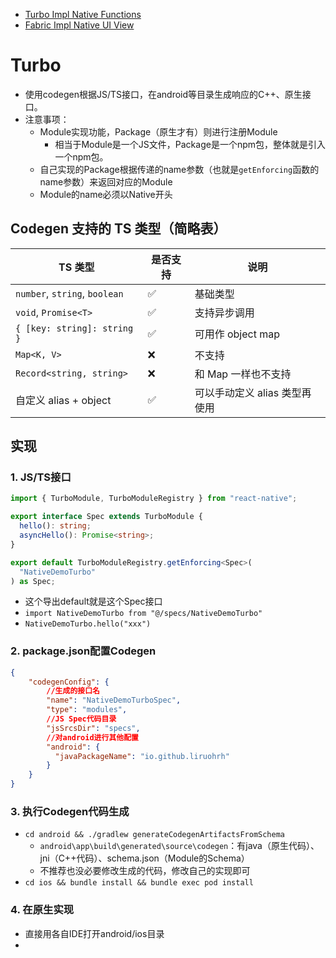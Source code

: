 - [Turbo Impl Native Functions](https://reactnative.cn/docs/turbo-native-modules-introduction)
- [Fabric Impl Native UI View](https://reactnative.cn/docs/fabric-native-components-introduction)

# Turbo
- 使用codegen根据JS/TS接口，在android等目录生成响应的C++、原生接口。
- 注意事项：
	- Module实现功能，Package（原生才有）则进行注册Module
		- 相当于Module是一个JS文件，Package是一个npm包，整体就是引入一个npm包。
	- 自己实现的Package根据传递的name参数（也就是`getEnforcing`函数的name参数）来返回对应的Module
	- Module的name必须以Native开头

## Codegen 支持的 TS 类型（简略表）

| TS 类型                         | 是否支持 | 说明                 |
| ----------------------------- | ---- | ------------------ |
| `number`, `string`, `boolean` | ✅    | 基础类型               |
| `void`, `Promise<T>`          | ✅    | 支持异步调用             |
| `{ [key: string]: string }`   | ✅    | 可用作 object map     |
| `Map<K, V>`                   | ❌    | 不支持                |
| `Record<string, string>`      | ❌    | 和 Map 一样也不支持       |
| 自定义 alias + object            | ✅    | 可以手动定义 alias 类型再使用 |
## 实现
### 1. JS/TS接口

```ts
import { TurboModule, TurboModuleRegistry } from "react-native";

export interface Spec extends TurboModule {
  hello(): string;
  asyncHello(): Promise<string>;
}

export default TurboModuleRegistry.getEnforcing<Spec>(
  "NativeDemoTurbo"
) as Spec;
```

- 这个导出default就是这个Spec接口
- `import NativeDemoTurbo from "@/specs/NativeDemoTurbo"`
- `NativeDemoTurbo.hello("xxx")`

### 2. package.json配置Codegen
```json
{
	"codegenConfig": {
		//生成的接口名
	    "name": "NativeDemoTurboSpec",
	    "type": "modules",
	    //JS Spec代码目录
	    "jsSrcsDir": "specs",
	    //对android进行其他配置
	    "android": {
	      "javaPackageName": "io.github.liruohrh"
	    }
	}
}
```


### 3. 执行Codegen代码生成
- `cd android && ./gradlew generateCodegenArtifactsFromSchema`
	- `android\app\build\generated\source\codegen`：有java（原生代码）、jni（C++代码）、schema.json（Module的Schema）
	- 不推荐也没必要修改生成的代码，修改自己的实现即可
- `cd ios && bundle install && bundle exec pod install`  

### 4. 在原生实现
- 直接用各自IDE打开android/ios目录
- 
